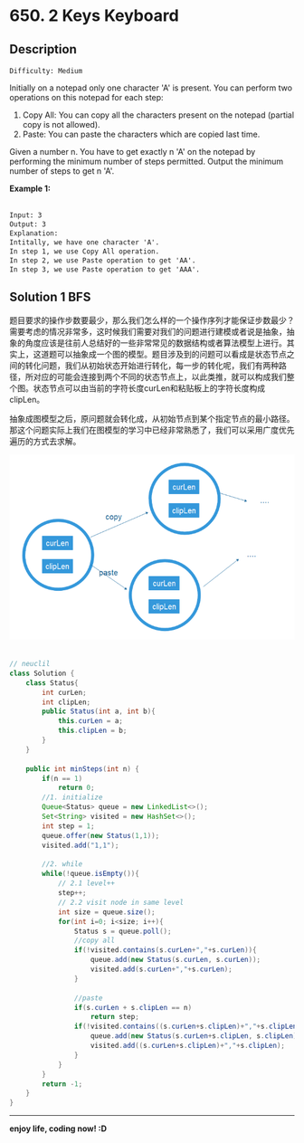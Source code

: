 # 650. 2 Keys Keyboard
## Description

```
Difficulty: Medium
```

Initially on a notepad only one character 'A' is present. You can perform two operations on this notepad for each step:

1. Copy All: You can copy all the characters present on the notepad (partial copy is not allowed).
2. Paste: You can paste the characters which are copied last time.

Given a number n. You have to get exactly n 'A' on the notepad by performing the minimum number of steps permitted. Output the minimum number of steps to get n 'A'.

**Example 1:**

```

Input: 3
Output: 3
Explanation:
Intitally, we have one character 'A'.
In step 1, we use Copy All operation.
In step 2, we use Paste operation to get 'AA'.
In step 3, we use Paste operation to get 'AAA'.

```
## Solution 1 BFS
  题目要求的操作步数要最少，那么我们怎么样的一个操作序列才能保证步数最少？需要考虑的情况非常多，这时候我们需要对我们的问题进行建模或者说是抽象，抽象的角度应该是往前人总结好的一些非常常见的数据结构或者算法模型上进行。其实上，这道题可以抽象成一个图的模型。题目涉及到的问题可以看成是状态节点之间的转化问题，我们从初始状态开始进行转化，每一步的转化呢，我们有两种路径，所对应的可能会连接到两个不同的状态节点上，以此类推，就可以构成我们整个图。状态节点可以由当前的字符长度curLen和粘贴板上的字符长度构成clipLen。

  抽象成图模型之后，原问题就会转化成，从初始节点到某个指定节点的最小路径。那这个问题实际上我们在图模型的学习中已经非常熟悉了，我们可以采用广度优先遍历的方式去求解。
	
![graphModel](./images/status_graph_model.png)

```java

// neuclil
class Solution {
    class Status{
        int curLen;
        int clipLen;
        public Status(int a, int b){
            this.curLen = a;
            this.clipLen = b;
        }
    }
    
    public int minSteps(int n) {
        if(n == 1)
            return 0;
        //1. initialize
        Queue<Status> queue = new LinkedList<>();
        Set<String> visited = new HashSet<>();
        int step = 1;
        queue.offer(new Status(1,1));
        visited.add("1,1");
        
        //2. while
        while(!queue.isEmpty()){
            // 2.1 level++
            step++;
            // 2.2 visit node in same level
            int size = queue.size();
            for(int i=0; i<size; i++){
                Status s = queue.poll();
                //copy all
                if(!visited.contains(s.curLen+","+s.curLen)){
                    queue.add(new Status(s.curLen, s.curLen));
                    visited.add(s.curLen+","+s.curLen);
                }
                
                //paste
                if(s.curLen + s.clipLen == n)
                    return step;
                if(!visited.contains((s.curLen+s.clipLen)+","+s.clipLen) && s.curLen + s.clipLen < n){
                    queue.add(new Status(s.curLen+s.clipLen, s.clipLen));
                    visited.add((s.curLen+s.clipLen)+","+s.clipLen);
                }
            }
        }
        return -1;
    }
}

```

***

**enjoy life, coding now! :D**
